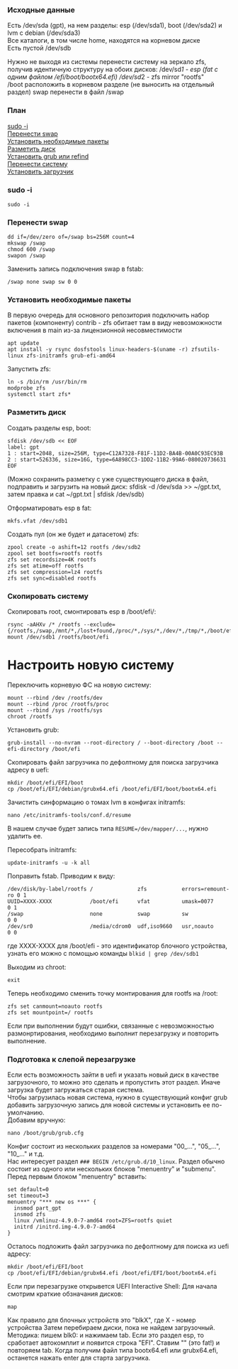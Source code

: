 ### Исходные данные
Есть /dev/sda (gpt), на нем разделы: esp (/dev/sda1), boot (/dev/sda2) и lvm с debian (/dev/sda3)  
Все каталоги, в том числе home, находятся на корневом диске  
Есть пустой /dev/sdb  

Нужно не выходя из системы перенести систему на зеркало zfs, получив идентичную структуру на обоих дисков:
/dev/sd*1 - esp (fat с одним файлом /efi/boot/bootx64.efi)
/dev/sd*2 - zfs mirror "rootfs"  
/boot расположить в корневом разделе (не выносить на отдельный раздел)
swap перенести в файл /swap  

### План  
[sudo -i](#sudo--i)  
[Перенести swap](#перенести-swap)  
[Установить необходимые пакеты](#установить-необходимые-пакеты)  
[Разметить диск](#разметить-диск)  
[Установить grub или refind](#установить-grub)  
[Перенести систему](#скопировать-систему)  
[Установить загрузчик](#настроить-новую-систему)  

### sudo -i
```
sudo -i
```

### Перенести swap
```
dd if=/dev/zero of=/swap bs=256M count=4
mkswap /swap
chmod 600 /swap
swapon /swap
```
Заменить запись подключения swap в fstab:  
```
/swap none swap sw 0 0
```

### Установить необходимые пакеты  
В первую очередь для основного репозитория подключить набор пакетов (компоненту) contrib - zfs обитает там в виду невозможности включения в main из-за лицензионной несовместимости  
```
apt update
apt install -y rsync dosfstools linux-headers-$(uname -r) zfsutils-linux zfs-initramfs grub-efi-amd64
```
Запустить zfs:  
```
ln -s /bin/rm /usr/bin/rm
modprobe zfs
systemctl start zfs*
```

### Разметить диск  
Создать разделы esp, boot:  
```
sfdisk /dev/sdb << EOF
label: gpt
1 : start=2048, size=256M, type=C12A7328-F81F-11D2-BA4B-00A0C93EC93B
2 : start=526336, size=16G, type=6A898CC3-1DD2-11B2-99A6-080020736631
EOF
```
(Можно сохранить разметку с уже существующего диска в файл, подправить и загрузить на новый диск: sfdisk -d /dev/sda >> ~/gpt.txt, затем правка и cat ~/gpt.txt | sfdisk /dev/sdb)  

Отформатировать esp в fat:  
```
mkfs.vfat /dev/sdb1
```
Создать пул (он же будет и датасетом) zfs:
```
zpool create -o ashift=12 rootfs /dev/sdb2
zpool set bootfs=rootfs rootfs
zfs set recordsize=4K rootfs
zfs set atime=off rootfs
zfs set compression=lz4 rootfs
zfs set sync=disabled rootfs
```

### Скопировать систему
Скопировать root, смонтировать esp в /boot/efi/:  
```
rsync -aAHXv /* /rootfs --exclude={/rootfs,/swap,/mnt/*,/lost+found,/proc/*,/sys/*,/dev/*,/tmp/*,/boot/efi/*}
mount /dev/sdb1 /rootfs/boot/efi
```
# Настроить новую систему
Переключить корневую ФС на новую систему:
```
mount --rbind /dev /rootfs/dev
mount --rbind /proc /rootfs/proc
mount --rbind /sys /rootfs/sys
chroot /rootfs
```
Установить grub:
```
grub-install --no-nvram --root-directory / --boot-directory /boot --efi-directory /boot/efi
```
Скопировать файл загрузчика по дефолтному для поиска загрузчика адресу в uefi:  
```
mkdir /boot/efi/EFI/boot
cp /boot/efi/EFI/debian/grubx64.efi /boot/efi/EFI/boot/bootx64.efi
```
Зачистить синформацию о томах lvm в конфигах initramfs:  
```
nano /etc/initramfs-tools/conf.d/resume
```
В нашем случае будет запись типа `RESUME=/dev/mapper/...`, нужно удалить ее.  

Пересобрать initramfs:  
```
update-initramfs -u -k all
```
Поправить fstab. Приводим к виду:  
```
/dev/disk/by-label/rootfs /              zfs           errors=remount-ro 0 1
UUID=XXXX-XXXX            /boot/efi      vfat          umask=0077        0 1
/swap                     none           swap          sw                0 0
/dev/sr0                  /media/cdrom0  udf,iso9660   usr,noauto        0 0
```
где XXXX-XXXX для /boot/efi - это идентификатор блочного устройства, узнать его можно с помощью команды `blkid | grep /dev/sdb1`  

Выходим из chroot:
```
exit
```
Теперь необходимо сменить точку монтирования для rootfs на /root:
```
zfs set canmount=noauto rootfs
zfs set mountpoint=/ rootfs

```
Если при выполнении будут ошибки, связанные с невозможностью размонртирования, необходимо выполнит перезагрузку и повторить выполнение.  

### Подготовка к слепой перезагрузке
Если есть возможность зайти в uefi и указать новый диск в качестве загрузочного, то можно это сделать и пропустить этот раздел.
Иначе загрузка будет загружаться старая система.  
Чтобы загрузилась новая система, нужно в существующий конфиг grub добавить загрузочную запись для новой системы и установить ее по-умолчанию.  
Добавим вручную:
```
nano /boot/grub/grub.cfg
```
Конфиг состоит из нескольких разделов за номерами "00_...", "05_...", "10_..." и т.д.  
Нас интересует раздел `### BEGIN /etc/grub.d/10_linux`. Раздел обычно состоит из одного или нескольких блоков "menuentry" и "submenu".  
Перед первым блоком "menuentry" вставить:  
```
set default=0
set timeout=3
menuentry "*** new os ***" {
  insmod part_gpt
  insmod zfs
  linux /vmlinuz-4.9.0-7-amd64 root=ZFS=rootfs quiet
  initrd /initrd.img-4.9.0-7-amd64
}
```
Осталось подложить файл загрузчика по дефолтному для поиска из uefi адресу:  
```
mkdir /boot/efi/EFI/boot
cp /boot/efi/EFI/debian/grubx64.efi /boot/efi/EFI/boot/bootx64.efi
```


Если при перезагрузке открывется UEFI Interactive Shell:
Для начала смотрим краткие обзначания дисков:
```
map
```
Как правило для блочных устройств это "blkX", где Х - номер устройства
Затем перебираем диски, пока не найдем загрузочный. Методика: 
пишем blk0: и нажимаем tab. Если это раздел esp, то сработает автокомплит и появится строка "EFI". Ставим "\" (это fat!) и повторяем tab. Когда получим файл типа bootx64.efi или grubx64.efi, останется нажать enter для старта загрузчика.

